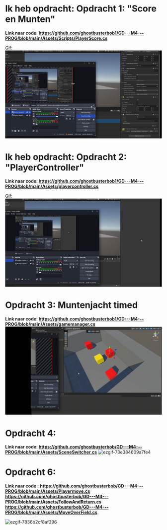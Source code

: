 # Ik heb opdracht: Opdracht 1: "Score en Munten"
**Link naar code: https://github.com/ghostbusterbob1/GD---M4---PROG/blob/main/Assets/Scripts/PlayerScore.cs**

Gif:
![](ezgif-2f45dade5df95f.gif)


# Ik heb opdracht: Opdracht 2: "PlayerController"
**Link naar code: https://github.com/ghostbusterbob1/GD---M4---PROG/blob/main/Assets/playercontroller.cs**

Gif:
![](ezgif-85afe04e56574d.gif)

# Opdracht 3: Muntenjacht timed
**Link naar code: https://github.com/ghostbusterbob1/GD---M4---PROG/blob/main/Assets/gamemanager.cs**
![](2025-05-23%2011-56-52.gif)

# Opdracht 4:
**Link naar code: https://github.com/ghostbusterbob/GD---M4---PROG/blob/main/Assets/SceneSwitcher.cs**
![ezgif-73e384609a7fe4](https://github.com/user-attachments/assets/e7378992-4ee8-4670-8d42-538f6393b697)


# Opdracht 6: 
**Link naar code :**
**https://github.com/ghostbusterbob/GD---M4---PROG/blob/main/Assets/Playermove.cs**
**https://github.com/ghostbusterbob/GD---M4---PROG/blob/main/Assets/FollowAndReturn.cs**
**https://github.com/ghostbusterbob/GD---M4---PROG/blob/main/Assets/MoveOverField.cs**

![ezgif-7836b2cf8af396](https://github.com/user-attachments/assets/fdb2977c-fd9c-4043-bd0f-9829df63697a)
